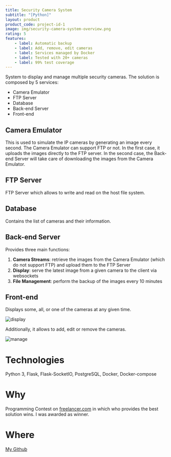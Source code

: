 ```yaml
---
title: Security Camera System
subtitle: "[Python]"
layout: product
product_code: project-id-1
image: img/security-camera-system-overview.png
rating: 5
features:
    - label: Automatic backup
    - label: Add, remove, edit cameras
    - label: Services managed by Docker
    - label: Tested with 20+ cameras
    - label: 99% test coverage
---
```

System to display and manage multiple security cameras.
The solution is composed by 5 services:
- Camera Emulator
- FTP Server
- Database
- Back-end Server
- Front-end

## Camera Emulator
This is used to simulate the IP cameras by generating an image every second.
The Camera Emulator can support FTP or not. In the first case, it uploads the images directly to the FTP server. In the second case, the Back-end Server will take care of downloading the images from the Camera Emulator.
## FTP Server
FTP Server which allows to write and read on the host file system.
## Database
Contains the list of cameras and their information.
## Back-end Server
Provides three main functions:
1. **Camera Streams**: retrieve the images from the Camera Emulator (which do not support FTP) and upload them to the FTP Server
2. **Display**: serve the latest image from a given camera to the
client via websockets
3. **File Management**: perform the backup of the images every 10 minutes

## Front-end
Displays some, all, or one of the cameras at any given time.

![display](img/camera-display.png)

Additionally, it allows to add, edit or remove the cameras.

![manage](img/manage.png)

# Technologies
Python 3, Flask, Flask-SocketIO, PostgreSQL, Docker, Docker-compose
# Why
Programming Contest on [freelancer.com](https://www.freelancer.com/dashboard) in which who provides the best solution wins. I was awarded as winner.
# Where
[My Github](https://github.com/marcello-dev/security)
